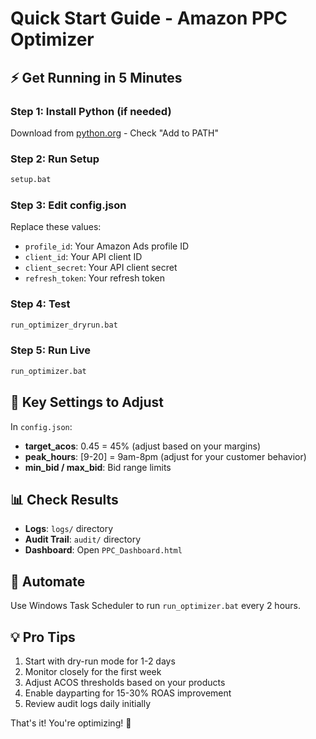 
# Quick Start Guide - Amazon PPC Optimizer

## ⚡ Get Running in 5 Minutes

### Step 1: Install Python (if needed)
Download from [python.org](https://www.python.org/downloads/) - Check "Add to PATH"

### Step 2: Run Setup
```cmd
setup.bat
```

### Step 3: Edit config.json
Replace these values:
- `profile_id`: Your Amazon Ads profile ID
- `client_id`: Your API client ID
- `client_secret`: Your API client secret
- `refresh_token`: Your refresh token

### Step 4: Test
```cmd
run_optimizer_dryrun.bat
```

### Step 5: Run Live
```cmd
run_optimizer.bat
```

## 🎯 Key Settings to Adjust

In `config.json`:

- **target_acos**: 0.45 = 45% (adjust based on your margins)
- **peak_hours**: [9-20] = 9am-8pm (adjust for your customer behavior)
- **min_bid / max_bid**: Bid range limits

## 📊 Check Results

- **Logs**: `logs/` directory
- **Audit Trail**: `audit/` directory  
- **Dashboard**: Open `PPC_Dashboard.html`

## 🔄 Automate

Use Windows Task Scheduler to run `run_optimizer.bat` every 2 hours.

## 💡 Pro Tips

1. Start with dry-run mode for 1-2 days
2. Monitor closely for the first week
3. Adjust ACOS thresholds based on your products
4. Enable dayparting for 15-30% ROAS improvement
5. Review audit logs daily initially

That's it! You're optimizing! 🚀
